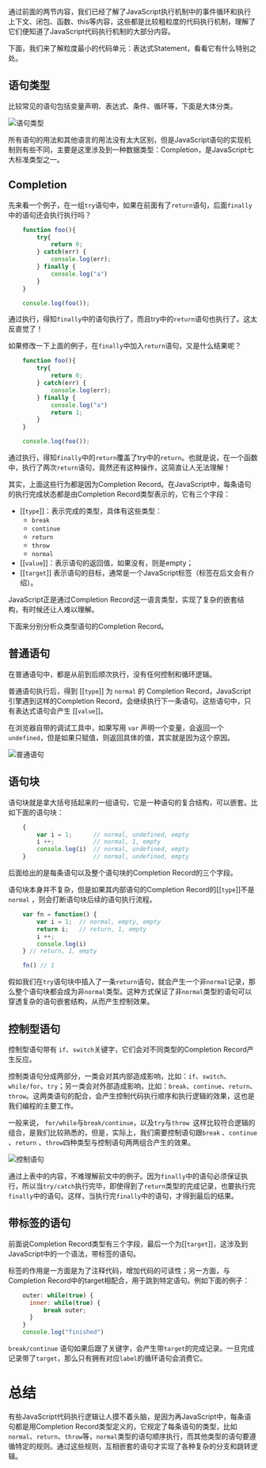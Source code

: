 通过前面的两节内容，我们已经了解了JavaScript执行机制中的事件循环和执行上下文、闭包、函数、this等内容，这些都是比较粗粒度的代码执行机制，理解了它们便知道了JavaScript代码执行机制的大部分内容。

下面，我们来了解粒度最小的代码单元：表达式Statement，看看它有什么特别之处。

## 语句类型
比较常见的语句包括变量声明、表达式、条件、循环等，下面是大体分类。

![语句类型](../images/js-all-statements.jpg)

所有语句的用法和其他语言的用法没有太大区别，但是JavaScript语句的实现机制则有些不同，主要是这里涉及到一种数据类型：Completion，是JavaScript七大标准类型之一。

## Completion
先来看一个例子，在一组`try`语句中，如果在前面有了`return`语句，后面`finally`中的语句还会执行执行吗？

```js
    function foo(){
        try{
            return 0;
        } catch(err) {
            console.log(err);
        } finally {
            console.log("a")
        }
    }

    console.log(foo());
```

通过执行，得知`finally`中的语句执行了，而且try中的`return`语句也执行了。这太反直觉了！

如果修改一下上面的例子，在`finally`中加入`return`语句，又是什么结果呢？
```js
    function foo(){
        try{
            return 0;
        } catch(err) {
            console.log(err);
        } finally {
            console.log("a")
            return 1;
        }
    }

    console.log(foo());
```

通过执行，得知`finally`中的`return`覆盖了try中的`return`。也就是说，在一个函数中，执行了两次`return`语句，竟然还有这种操作，这简直让人无法理解！

其实，上面这些行为都是因为Completion Record。在JavaScript中，每条语句的执行完成状态都是由Completion Record类型表示的，它有三个字段：

- [[`type`]]：表示完成的类型，具体有这些类型：
    - `break`
    - `continue`
    - `return`
    - `throw`
    - `normal`
- [[`value`]]：表示语句的返回值，如果没有，则是empty；
- [[`target`]] 表示语句的目标，通常是一个JavaScript标签（标签在后文会有介绍）。

JavaScript正是通过Completion Record这一语言类型，实现了复杂的嵌套结构，有时候还让人难以理解。

下面来分别分析众类型语句的Completion Record。

## 普通语句

在普通语句中，都是从前到后顺次执行，没有任何控制和循环逻辑。

普通语句执行后，得到 [[`type`]] 为 `normal` 的 Completion Record，JavaScript引擎遇到这样的Completion Record，会继续执行下一条语句。这些语句中，只有表达式语句会产生 [[`value`]]。

在浏览器自带的调试工具中，如果写用 `var` 声明一个变量，会返回一个`undefined`，但是如果只赋值，则返回具体的值，其实就是因为这个原因。

![普通语句](../images/js-statement-normal.png)

## 语句块

语句块就是拿大括号括起来的一组语句，它是一种语句的复合结构，可以嵌套。比如下面的语句块：

```js
    {
        var i = 1;      // normal, undefined, empty
        i ++;           // normal, 1, empty
        console.log(i)  // normal, undefined, empty
    }                   // normal, undefined, empty
```

后面给出的是每条语句以及整个语句块的Completion Record的三个字段。

语句块本身并不复杂，但是如果其内部语句的Completion Record的[[`type`]]不是 `normal` ，则会打断语句块后续的语句执行流程。

```js
    var fn = function() {
        var i = 1;  // normal, empty, empty
        return i;   // return, 1, empty
        i ++; 
        console.log(i)
    } // return, 1, empty

    fn() // 1
```

假如我们在`try`语句块中插入了一条`return`语句，就会产生一个非`normal`记录，那么整个语句块都会成为非`normal`类型。这种方式保证了非`normal`类型的语句可以穿透复杂的语句嵌套结构，从而产生控制效果。

## 控制型语句

控制型语句带有 `if`、`switch`关键字，它们会对不同类型的Completion Record产生反应。

控制类语句分成两部分，一类会对其内部造成影响，比如：`if`、`switch`、`while/for`、`try`；另一类会对外部造成影响，比如：`break`、`continue`、`return`、`throw`。这两类语句的配合，会产生控制代码执行顺序和执行逻辑的效果，这也是我们编程的主要工作。

一般来说， `for/while`与`break/continue`，以及`try`与`throw `这样比较符合逻辑的组合，是我们比较熟悉的，但是，实际上，我们需要控制语句跟`break` 、`continue` 、`return` 、`throw`四种类型与控制语句两两组合产生的效果。

![控制语句](../images/js-statement-control.png)

通过上表中的内容，不难理解前文中的例子。因为`finally`中的语句必须保证执行，所以当`try/catch`执行完毕，即使得到了`return`类型的完成记录，也要执行完`finally`中的语句。这样，当执行完`finally`中的语句，才得到最后的结果。

## 带标签的语句

前面说Completion Record类型有三个字段，最后一个为[[`target`]]，这涉及到JavaScript中的一个语法，带标签的语句。

标签的作用是一方面是为了注释代码，增加代码的可读性；另一方面，与Completion Record中的target相配合，用于跳到特定语句。例如下面的例子：

```js
    outer: while(true) {
      inner: while(true) {
          break outer;
      }
    }
    console.log("finished")
```

`break/continue` 语句如果后跟了关键字，会产生带`target`的完成记录。一旦完成记录带了`target`，那么只有拥有对应`label`的循环语句会消费它。

# 总结

有些JavaScript代码执行逻辑让人摸不着头脑，是因为再JavaScript中，每条语句都是用Completion Record类型定义的，它规定了每条语句的类型，比如`normal`、`return`、`throw`等，`normal`类型的语句顺序执行，而其他类型的语句要遵循特定的规则。通过这些规则，互相嵌套的语句才实现了各种复杂的分支和跳转逻辑。